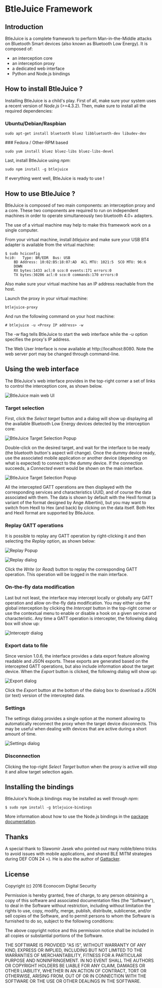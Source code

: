 BtleJuice Framework
===================

Introduction
------------

BtleJuice is a complete framework to perform Man-in-the-Middle attacks on
Bluetooth Smart devices (also known as Bluetooth Low Energy). It is composed of:

* an interception core
* an interception proxy
* a dedicated web interface
* Python and Node.js bindings

How to install BtleJuice ?
--------------------------

Installing BtleJuice is a child's play. First of all, make sure your system uses
a recent version of *Node.js* (>=4.3.2). Then, make sure to install all the
required dependencies:

### Ubuntu/Debian/Raspbian

```
sudo apt-get install bluetooth bluez libbluetooth-dev libudev-dev
```

### Fedora / Other-RPM based

```
sudo yum install bluez bluez-libs bluez-libs-devel
```

Last, install BtleJuice using *npm*:

```
sudo npm install -g btlejuice
```

If everything went well, BtleJuice is ready to use !


How to use BtleJuice ?
----------------------

BtleJuice is composed of two main components: an interception proxy and a core.
These two components are required to run on independent machines in order to
operate simultaneously two bluetooth 4.0+ adapters.

The use of a virtual machine may help to make this framework work on a single computer.

From your virtual machine, install *btlejuice* and make sure your USB BT4 adapter is available from the virtual machine:

```
$ sudo hciconfig
hci0:	Type: BR/EDR  Bus: USB
	BD Address: 10:02:B5:18:07:AD  ACL MTU: 1021:5  SCO MTU: 96:6
	DOWN
	RX bytes:1433 acl:0 sco:0 events:171 errors:0
	TX bytes:30206 acl:0 sco:0 commands:170 errors:0
```

Also make sure your virtual machine has an IP address reachable from the host.

Launch the proxy in your virtual machine:

```
btlejuice-proxy
```

And run the following command on your host machine:

```
# btlejuice -u <Proxy IP address> -w
```

The *-w* flag tells BtleJuice to start the web interface while the *-u* option specifies the proxy's IP address.

The Web User Interface is now available at http://localhost:8080. Note the web server port may be changed through command-line.

Using the web interface
-----------------------

The BtleJuice's web interface provides in the top-right corner a set of links to control the interception core, as shown below.

![BtleJuice main web UI](doc/images/btlejuice-main-ui.png)

### Target selection

First, click the *Select target* button and a dialog will show up displaying all the available Bluetooth Low Energy devices detected by the interception core:

![BtleJuice Target Selection Popup](doc/images/btlejuice-target-select.png)

Double-click on the desired target, and wait for the interface to be ready (the bluetooth button's aspect will change). Once the dummy device ready, use the associated mobile application or another device (depending on what is expected) to connect to the dummy device. If the connection succeeds, a *Connected* event would be shown on the main interface.

![BtleJuice Target Selection Popup](doc/images/btlejuice-sniffing.png)

All the intercepted GATT operations are then displayed with the corresponding services and characteristics UUID, and of course the data associated with them. The data is shown by default with the HexII format (a variant of the format designed by Ange Albertini), but you may want to switch from HexII to Hex (and back) by clicking on the data itself. Both Hex and HexII format are supported by BtleJuice.

### Replay GATT operations

It is possible to replay any GATT operation by right-clicking it and then selecting the *Replay* option, as shown below:

![Replay Popup](doc/images/btlejuice-hook.png)

![Replay dialog](doc/images/btlejuice-replay.png)

Click the *Write* (or *Read*) button to replay the corresponding GATT operation. This operation will be logged in the main interface.

### On-the-fly data modification

Last but not least, the interface may intercept locally or globally any GATT operation and allow on-the-fly data modification. You may either use the global interception by clicking the *Intercept* button in the top-right corner or use the contextual menu to enable or disable a hook on a given service and characteristic. Any time a GATT operation is intercepter, the following dialog box will show up:

![Interceptr dialog](doc/images/btlejuice-intercept.png)

### Export data to file

Since version 1.0.6, the interface provides a data export feature allowing readable and JSON exports. These exports are generated based on the intercepted GATT operations, but also include information about the target device. When the *Export* button is clicked, the following dialog will show up:

![Export dialog](doc/images/btlejuice-export.png)

Click the *Export* button at the bottom of the dialog box to download a JSON (or text) version of the intercepted data.

### Settings

The settings dialog provides a single option at the moment allowing to automatically reconnect the proxy when the target device disconnects. This may be useful when dealing with devices that are active during a short amount of time.

![Settings dialog](doc/images/btlejuice-settings.png)

### Disconnection

Clicking the top-right *Select Target* button when the proxy is active will stop it and allow target selection again.

Installing the bindings
-----------------------

BtleJuice's Node.js bindings may be installed as well through *npm*:

```
$ sudo npm install -g btlejuice-bindings
```

More information about how to use the Node.js bindings in the [package documentation](https://www.npmjs.com/package/btlejuice-bindings).


Thanks
------

A special thank to Slawomir Jasek who pointed out many noble/bleno tricks to avoid issues with mobile applications, and shared BLE MITM strategies during DEF CON 24 =). He is also the author of [Gattacker](https://github.com/securing/gattacker). 


License
-------

Copyright (c) 2016 Econocom Digital Security

Permission is hereby granted, free of charge, to any person obtaining a copy of this software and associated documentation files (the "Software"), to deal in the Software without restriction, including without limitation the rights to use, copy, modify, merge, publish, distribute, sublicense, and/or sell copies of the Software, and to permit persons to whom the Software is furnished to do so, subject to the following conditions:

The above copyright notice and this permission notice shall be included in all copies or substantial portions of the Software.

THE SOFTWARE IS PROVIDED "AS IS", WITHOUT WARRANTY OF ANY KIND, EXPRESS OR IMPLIED, INCLUDING BUT NOT LIMITED TO THE WARRANTIES OF MERCHANTABILITY, FITNESS FOR A PARTICULAR PURPOSE AND NONINFRINGEMENT. IN NO EVENT SHALL THE AUTHORS OR COPYRIGHT HOLDERS BE LIABLE FOR ANY CLAIM, DAMAGES OR OTHER LIABILITY, WHETHER IN AN ACTION OF CONTRACT, TORT OR OTHERWISE, ARISING FROM, OUT OF OR IN CONNECTION WITH THE SOFTWARE OR THE USE OR OTHER DEALINGS IN THE SOFTWARE.
